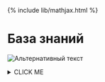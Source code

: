{% include lib/mathjax.html %}
# База знаний
![Альтернативный текст](https://docviewer.yandex.ru/view/284202793/?*=yUjJ4WCVq3n%2BCWvFPqmhqaWtpoV7InVybCI6InlhLWRpc2stcHVibGljOi8vMWxyMVMxU01kSDZTTHRwdHFpbGVrWWV1Z2F0SEZKdURWSVlyUlkzQ3VPRVA4LzhFQXpTVTA0WU4vVzEvOHJaQnEvSjZicG1SeU9Kb25UM1ZvWG5EYWc9PTov0JvQuNGC0LXRgNCw0YLRg9GA0LAv0JvQtdC60YbQuNC4INCS0L7RgNC%2B0L3RhtC%2B0LIg0J%2FRgNC10LfQtdC90YLQsNGG0LjQuC9Wb3Jvbi1NTC1JbnRyby1zbGlkZXMucGRmIiwidGl0bGUiOiJWb3Jvbi1NTC1JbnRyby1zbGlkZXMucGRmIiwibm9pZnJhbWUiOmZhbHNlLCJ1aWQiOiIyODQyMDI3OTMiLCJ0cyI6MTYxNDQzODQ1NTM1NCwieXUiOiI5MDU0NDU5MzIxNjA1NjIwNjE2In0%3D)

<details><summary>CLICK ME</summary>
<p>

#### yes, even hidden code blocks!

```python
print("hello world!")
```

</p>

$$\Gamma(z) = \int_0^\infty t^{z-1}e^{-t}dt\,.$$
</details>
